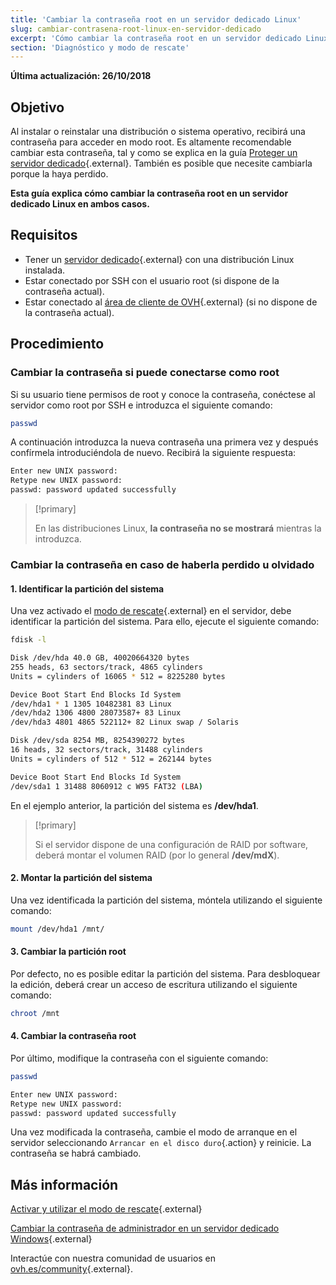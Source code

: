 ```yaml
---
title: 'Cambiar la contraseña root en un servidor dedicado Linux'
slug: cambiar-contrasena-root-linux-en-servidor-dedicado
excerpt: 'Cómo cambiar la contraseña root en un servidor dedicado Linux'
section: 'Diagnóstico y modo de rescate'
---
```


**Última actualización: 26/10/2018**

## Objetivo

Al instalar o reinstalar una distribución o sistema operativo, recibirá una contraseña para acceder en modo root. Es altamente recomendable cambiar esta contraseña, tal y como se explica en la guía [Proteger un servidor dedicado](https://docs.ovh.com/es/dedicated/seguridad-de-un-servidor-dedicado/){.external}. También es posible que necesite cambiarla porque la haya perdido.

**Esta guía explica cómo cambiar la contraseña root en un servidor dedicado Linux en ambos casos.**


## Requisitos

* Tener un [servidor dedicado](https://www.ovh.es/servidores_dedicados/){.external} con una distribución Linux instalada.
* Estar conectado por SSH con el usuario root (si dispone de la contraseña actual).
* Estar conectado al [área de cliente de OVH](https://www.ovh.com/auth/?action=gotomanager){.external} (si no dispone de la contraseña actual).


## Procedimiento

### Cambiar la contraseña si puede conectarse como root

Si su usuario tiene permisos de root y conoce la contraseña, conéctese al servidor como root por SSH e introduzca el siguiente comando:

```sh
passwd
```

A continuación introduzca la nueva contraseña una primera vez y después confírmela introduciéndola de nuevo. Recibirá la siguiente respuesta:

```sh
Enter new UNIX password:
Retype new UNIX password:
passwd: password updated successfully
```

> [!primary]
>
> En las distribuciones Linux, **la contraseña no se mostrará** mientras la introduzca.
>

### Cambiar la contraseña en caso de haberla perdido u olvidado

#### 1. Identificar la partición del sistema

Una vez activado el [modo de rescate](https://docs.ovh.com/es/dedicated/modo_de_rescate/){.external} en el servidor, debe identificar la partición del sistema. Para ello, ejecute el siguiente comando:

```sh
fdisk -l

Disk /dev/hda 40.0 GB, 40020664320 bytes
255 heads, 63 sectors/track, 4865 cylinders
Units = cylinders of 16065 * 512 = 8225280 bytes

Device Boot Start End Blocks Id System
/dev/hda1 * 1 1305 10482381 83 Linux
/dev/hda2 1306 4800 28073587+ 83 Linux
/dev/hda3 4801 4865 522112+ 82 Linux swap / Solaris

Disk /dev/sda 8254 MB, 8254390272 bytes
16 heads, 32 sectors/track, 31488 cylinders
Units = cylinders of 512 * 512 = 262144 bytes

Device Boot Start End Blocks Id System
/dev/sda1 1 31488 8060912 c W95 FAT32 (LBA)
```

En el ejemplo anterior, la partición del sistema es **/dev/hda1**. 

> [!primary]
>
> Si el servidor dispone de una configuración de RAID por software, deberá montar el volumen RAID (por lo general **/dev/mdX**). 
>

#### 2. Montar la partición del sistema

Una vez identificada la partición del sistema, móntela utilizando el siguiente comando:

```sh
mount /dev/hda1 /mnt/
```

#### 3. Cambiar la partición root

Por defecto, no es posible editar la partición del sistema. Para desbloquear la edición, deberá crear un acceso de escritura utilizando el siguiente comando:

```sh
chroot /mnt
```

#### 4. Cambiar la contraseña root

Por último, modifique la contraseña con el siguiente comando:

```sh
passwd

Enter new UNIX password:
Retype new UNIX password:
passwd: password updated successfully
```

Una vez modificada la contraseña, cambie el modo de arranque en el servidor seleccionando `Arrancar en el disco duro`{.action} y reinicie. La contraseña se habrá cambiado.


## Más información

[Activar y utilizar el modo de rescate](https://docs.ovh.com/es/dedicated/modo_de_rescate/){.external}

[Cambiar la contraseña de administrador en un servidor dedicado Windows](https://docs.ovh.com/es/dedicated/cambiar-contrasena-administrador-en-servidor-windows/){.external}

Interactúe con nuestra comunidad de usuarios en [ovh.es/community](https://www.ovh.es/community/){.external}.